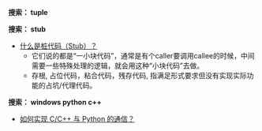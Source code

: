 


**搜索： tuple**

**搜索： stub**
- [什么是桩代码（Stub）？](https://www.zhihu.com/question/24844900)
  + 它们说的都是“一小块代码”，通常是有个caller要调用callee的时候，中间需要一些特殊处理的逻辑，就会用这种“小块代码”去做。
  + 存根, 占位代码，粘合代码，残存代码, 指满足形式要求但没有实现实际功能的占坑/代理代码。

**搜索： windows python c++**
- [如何实现 C/C++ 与 Python 的通信？](https://www.zhihu.com/question/23003213)

